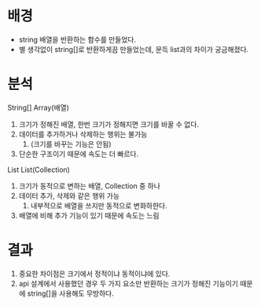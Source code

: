 # 배경

- string 배열을 반환하는 함수를 만들었다.
- 별 생각없이 string[]로 반환하게끔 만들었는데, 문득 list<string>과의 차이가 궁금해졌다.

# 분석

String[] Array(배열)

1. 크기가 정해진 배열, 한번 크기가 정해지면 크기를 바꿀 수 없다. 
2. 데이터를 추가하거나 삭제하는 행위는 불가능
    1.  (크기를 바꾸는 기능은 안됨)
3. 단순한 구조이기 때문에 속도는 더 빠르다. 

List<string> List(Collection) 

1. 크기가 동적으로 변하는 배열, Collection 중 하나 
2. 데이터 추가, 삭제와 같은 행위 가능 
    1. 내부적으로 배열을 쓰지만 동적으로 변화하한다. 
3. 배열에 비해 추가 기능이 있기 때문에 속도는 느림

# 결과

1. 중요한 차이점은 크기에서 정적이냐 동적이냐에 있다. 
2. api 설계에서 사용했던 경우 두 가지 요소만 반환하는 크기가 정해진 기능이기 때문에 string[]을 사용해도 무방하다.